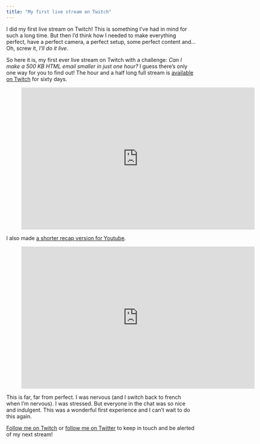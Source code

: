 ```yaml
---
title: "My first live stream on Twitch"
---
```


I did my first live stream on Twitch! This is something I’ve had in mind for such a long time. But then I’d think how I needed to make everything perfect, have a perfect camera, a perfect setup, some perfect content and… Oh, screw it, *I’ll do it live*.

So here it is, my first ever live stream on Twitch with a challenge: *Can I make a 500 KB HTML email smaller in just one hour?* I guess there’s only one way for you to find out! The hour and a half long full stream is [available on Twitch](https://www.twitch.tv/videos/1292448801) for sixty days.

<figure>
	<iframe loading="lazy" src="https://player.twitch.tv/?video=1292448801&parent=www.hteumeuleu.com" title="Twitch video player — Can I make a 500 KB HTML email smaller in just one hour?" frameborder="0" allowfullscreen="true" scrolling="no" height="378" width="620"></iframe>
</figure>

I also made [a shorter recap version for Youtube](https://www.youtube.com/watch?v=FxlRDKsvdPo).

<figure>
	<iframe loading="lazy" width="620" height="378" src="https://www.youtube-nocookie.com/embed/FxlRDKsvdPo" title="YouTube video player — Can I make this HTML email smaller in one hour?" frameborder="0" allow="accelerometer; autoplay; clipboard-write; encrypted-media; gyroscope; picture-in-picture" allowfullscreen></iframe>
</figure>

This is far, far from perfect. I was nervous (and I switch back to french when I’m nervous). I was stressed. But everyone in the chat was so nice and indulgent. This was a wonderful first experience and I can’t wait to do this again.

[Follow me on Twitch](https://www.twitch.tv/hteumeuleu) or [follow me on Twitter](https://twitter.com/HTeuMeuLeu) to keep in touch and be alerted of my next stream!